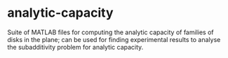 # analytic-capacity
Suite of MATLAB files for computing the analytic capacity of families of disks in the plane; can be used for finding experimental results to analyse the subadditivity problem for analytic capacity.
